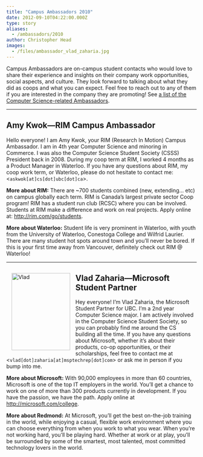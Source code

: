 ```yaml
---
title: "Campus Ambassadors 2010"
date: 2012-09-10T04:22:00.000Z
type: story
aliases:
  - /ambassadors/2010
author: Christopher Head
images:
  - /files/ambassador_vlad_zaharia.jpg
---
```


<div class="field field-name-body field-type-text-with-summary field-label-hidden"><div class="field-items"><div class="field-item even"><p>Campus Ambassadors are on-campus student contacts who would love to share their experience and insights on their company work opportunities, social aspects, and culture. They look forward to talking about what they did as coops and what you can expect. Feel free to reach out to any of them if you are interested in the company they are promoting! See <a href="/ambassadors">a list of the Computer Science-related Ambassadors</a>.</p>
<!--break--><hr>
<h2>Amy Kwok&#x2014;RIM Campus Ambassador</h2>
<p>Hello everyone! I am Amy Kwok, your RIM (Research In Motion) Campus Ambassador. I am in 4th year Computer Science and minoring in Commerce. I was also the Computer Science Student Society (CSSS) President back in 2008. During my coop term at RIM, I worked 4 months as a Product Manager in Waterloo. If you have any questions about RIM, my coop work term, or Waterloo, please do not hesitate to contact me: &lt;<code>askwok[at]cs[dot]ubc[dot]ca</code>&gt;.</p>
<p><span style="font-weight: bold;">More about RIM:</span> There are ~700 students combined (new, extending&#x2026; etc) on campus globally each term. RIM is Canada&#x2019;s largest private sector Coop program! RIM has a student run club (RCSC) where you can be involved. Students at RIM make a difference and work on real projects. Apply online at: <a href="http://rim.com/go/students">http://rim.com/go/students</a>.</p>
<p><span style="font-weight: bold;">More about Waterloo:</span> Student life is very prominent in Waterloo, with youth from the University of Waterloo, Conestoga College and Wilfrid Laurier. There are many student hot spots around town and you&#x2019;ll never be bored. If this is your first time away from Vancouver, definitely check out RIM @ Waterloo!</p>
<hr style="clear: both;">
<p><img src="/files/ambassador_vlad_zaharia.jpg" width="155" height="204" alt="Vlad" style="float: left; margin: 1em;"></p>
<h2>Vlad Zaharia&#x2014;Microsoft Student Partner</h2>
<p>Hey everyone! I&#x2019;m Vlad Zaharia, the Microsoft Student Partner for UBC. I&#x2019;m a 2nd year Computer Science major. I am actively involved in the Computer Science Student Society, so you can probably find me around the CS building all the time. If you have any questions about Microsoft, whether it&#x2019;s about their products, co-op opportunities, or their scholarships, feel free to contact me at &lt;<code>vlad[dot]zaharia[at]msptechrep[dot]com</code>&gt; or ask me in person if you bump into me.</p>
<p><span style="font-weight: bold;">More about Microsoft:</span> With 90,000 employees in more than 60 countries, Microsoft is one of the top IT employers in the world. You&#x2019;ll get a chance to work on one of more than 300 products currently in development. If you have the passion, we have the path. Apply online at <a href="https://www.microsoft.com/college">http://microsoft.com/college</a>.</p>
<p><span style="font-weight: bold;">More about Redmond:</span> At Microsoft, you&#x2019;ll get the best on-the-job training in the world, while enjoying a casual, flexible work environment where you can choose everything from when you work to what you wear. When you&#x2019;re not working hard, you&#x2019;ll be playing hard. Whether at work or at play, you&#x2019;ll be surrounded by some of the smartest, most talented, most committed technology lovers in the world.</p>
</div></div></div>    <footer>
          </footer>